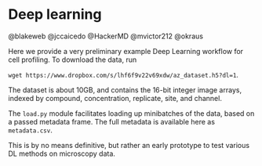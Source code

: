 # Deep learning 

@blakeweb
@jccaicedo
@HackerMD
@mvictor212
@okraus

Here we provide a very preliminary example Deep Learning workflow for cell profiling. To download the data, run

`wget https://www.dropbox.com/s/lhf6f9v22v69xdw/az_dataset.h5?dl=1`.

The dataset is about 10GB, and contains the 16-bit integer image arrays, indexed by compound, concentration, replicate, site, and channel.

The `load.py` module facilitates loading up minibatches of the data, based on a passed metadata frame. The full metadata
is available here as `metadata.csv`.

This is by no means definitive, but rather an early prototype to test various DL methods on microscopy data.
